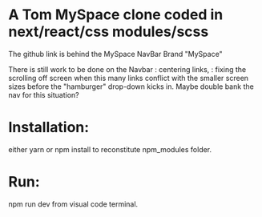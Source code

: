 # A Tom MySpace clone coded in next/react/css modules/scss

The github link is behind the MySpace NavBar Brand "MySpace"

There is still work to be done on the Navbar
: centering links,
: fixing the scrolling off screen when this many links conflict
with the smaller screen sizes before the "hamburger" drop-down
kicks in. Maybe double bank the nav for this situation?

# Installation:

either yarn or npm install to reconstitute npm_modules folder.

# Run:

npm run dev from visual code terminal.

